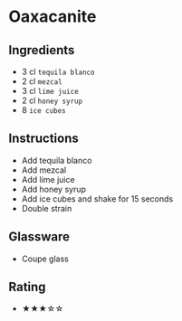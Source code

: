 # Oaxacanite

## Ingredients
- 3 cl `tequila blanco`
- 2 cl `mezcal`
- 3 cl `lime juice`
- 2 cl `honey syrup`
- 8 `ice cubes`

## Instructions
- Add tequila blanco
- Add mezcal
- Add lime juice
- Add honey syrup
- Add ice cubes and shake for 15 seconds
- Double strain

## Glassware
- Coupe glass

## Rating
- ★★★☆☆
